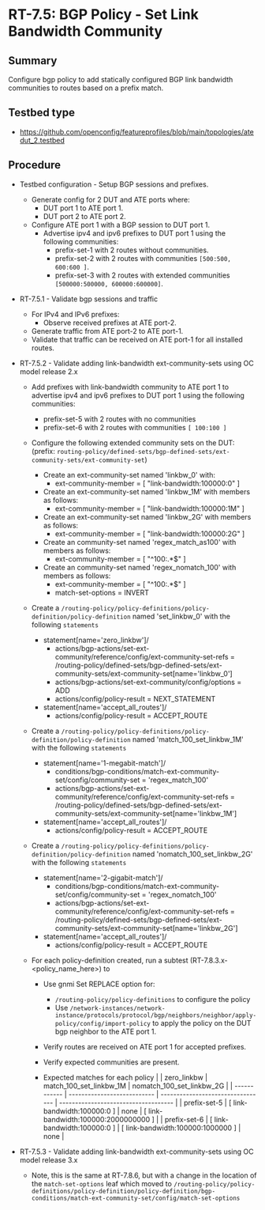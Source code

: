 # RT-7.5: BGP Policy - Set Link Bandwidth Community

## Summary

Configure bgp policy to add statically configured BGP link bandwidth
communities to routes based on a prefix match.

## Testbed type

* https://github.com/openconfig/featureprofiles/blob/main/topologies/atedut_2.testbed

## Procedure

* Testbed configuration - Setup BGP sessions and prefixes.
  * Generate config for 2 DUT and ATE ports where:
    * DUT port 1 to ATE port 1.
    * DUT port 2 to ATE port 2.
  * Configure ATE port 1 with a BGP session to DUT port 1.
    * Advertise ipv4 and ipv6 prefixes to DUT port 1 using the following communities:
      * prefix-set-1 with 2 routes without communities.
      * prefix-set-2 with 2 routes with communities `[500:500, 600:600 ]`.
      * prefix-set-3 with 2 routes with extended communities `[500000:500000, 600000:600000]`.

* RT-7.5.1 - Validate bgp sessions and traffic
  * For IPv4 and IPv6 prefixes:
    * Observe received prefixes at ATE port-2.
  * Generate traffic from ATE port-2 to ATE port-1.
  * Validate that traffic can be received on ATE port-1 for all installed
    routes.

* RT-7.5.2 - Validate adding link-bandwidth ext-community-sets using OC model release 2.x
  * Add prefixes with link-bandwidth community to ATE port 1 to advertise ipv4
    and ipv6 prefixes to DUT port 1 using the following communities:
    * prefix-set-5 with 2 routes with no communities
    * prefix-set-6 with 2 routes with communities `[ 100:100 ]`

  * Configure the following extended community sets on the DUT:
    (prefix: `routing-policy/defined-sets/bgp-defined-sets/ext-community-sets/ext-community-set`)
    * Create an ext-community-set named 'linkbw_0' with:
      * ext-community-member = [ "link-bandwidth:100000:0" ]
    * Create an ext-community-set named 'linkbw_1M' with members as follows:
      * ext-community-member = [ "link-bandwidth:100000:1M" ]
    * Create an ext-community-set named 'linkbw_2G' with members as follows:
      * ext-community-member = [ "link-bandwidth:100000:2G" ]
    * Create an community-set named 'regex_match_as100' with members as follows:
      * ext-community-member = [ "^100:.*$" ]
    * Create an community-set named 'regex_nomatch_100' with members as follows:
      * ext-community-member = [ "^100:.*$" ]
      * match-set-options = INVERT

  * Create a `/routing-policy/policy-definitions/policy-definition/policy-definition`
    named 'set_linkbw_0' with the following `statements`
    * statement[name='zero_linkbw']/
      * actions/bgp-actions/set-ext-community/reference/config/ext-community-set-refs =
          /routing-policy/defined-sets/bgp-defined-sets/ext-community-sets/ext-community-set[name='linkbw_0']
      * actions/bgp-actions/set-ext-community/config/options = ADD
      * actions/config/policy-result = NEXT_STATEMENT
    * statement[name='accept_all_routes']/
      * actions/config/policy-result = ACCEPT_ROUTE

  * Create a `/routing-policy/policy-definitions/policy-definition/policy-definition`
    named 'match_100_set_linkbw_1M' with the following `statements`
    * statement[name='1-megabit-match']/
      * conditions/bgp-conditions/match-ext-community-set/config/community-set = 'regex_match_100'
      * actions/bgp-actions/set-ext-community/reference/config/ext-community-set-refs =
          /routing-policy/defined-sets/bgp-defined-sets/ext-community-sets/ext-community-set[name='linkbw_1M']
    * statement[name='accept_all_routes']/
      * actions/config/policy-result = ACCEPT_ROUTE

  * Create a `/routing-policy/policy-definitions/policy-definition/policy-definition`
    named 'nomatch_100_set_linkbw_2G' with the following `statements`
    * statement[name='2-gigabit-match']/
      * conditions/bgp-conditions/match-ext-community-set/config/community-set = 'regex_nomatch_100'
      * actions/bgp-actions/set-ext-community/reference/config/ext-community-set-refs =
          /routing-policy/defined-sets/bgp-defined-sets/ext-community-sets/ext-community-set[name='linkbw_2G']
    * statement[name='accept_all_routes']/
      * actions/config/policy-result = ACCEPT_ROUTE

  * For each policy-definition created, run a subtest (RT-7.8.3.x-<policy_name_here>) to
    * Use gnmi Set REPLACE option for:
      * `/routing-policy/policy-definitions` to configure the policy
      * Use `/network-instances/network-instance/protocols/protocol/bgp/neighbors/neighbor/apply-policy/config/import-policy`
        to apply the policy on the DUT bgp neighbor to the ATE port 1.
    * Verify routes are received on ATE port 1 for accepted prefixes.
    * Verify expected communities are present.

    * Expected matches for each policy
      |              | zero_linkbw                 | match_100_set_linkbw_1M           | nomatch_100_set_linkbw_2G            |
      | ------------ | --------------------------- | --------------------------------- | ------------------------------------ |
      | prefix-set-5 | [ link-bandwidth:100000:0 ] | none                              | [ link-bandwidth:100000:2000000000 ] |
      | prefix-set-6 | [ link-bandwidth:100000:0 ] | [ link-bandwidth:100000:1000000 ] | none                                 |

* RT-7.5.3 - Validate adding link-bandwidth ext-community-sets using OC model release 3.x
  * Note, this is the same at RT-7.8.6, but with a change in the location of the
    `match-set-options` leaf which moved to
    `/routing-policy/policy-definitions/policy-definition/policy-definition/bgp-conditions/match-ext-community-set/config/match-set-options`
